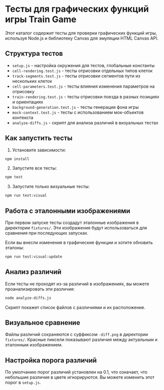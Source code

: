 # Тесты для графических функций игры Train Game

Этот каталог содержит тесты для проверки графических функций игры, используя Node.js и библиотеку Canvas для эмуляции HTML Canvas API.

## Структура тестов

- `setup.js` - настройка окружения для тестов, глобальные константы
- `cell-rendering.test.js` - тесты отрисовки отдельных типов клеток
- `track-segments.test.js` - тесты отрисовки сегментов пути из нескольких клеток
- `cell-parameters.test.js` - тесты влияния изменения параметров на отрисовку
- `train-rendering.test.js` - тесты отрисовки поезда в разных позициях и ориентациях
- `background-generation.test.js` - тесты генерации фона игры
- `mock-context.test.js` - тесты с использованием мок-объектов контекста
- `analyze-diffs.js` - скрипт для анализа различий в визуальных тестах

## Как запустить тесты

1. Установите зависимости:

```bash
npm install
```

2. Запустите все тесты:

```bash
npm test
```

3. Запустите только визуальные тесты:

```bash
npm run test:visual
```

## Работа с эталонными изображениями

При первом запуске тесты создадут эталонные изображения в директории `fixtures/`. Эти изображения будут использоваться для сравнения при последующих запусках.

Если вы внесли изменения в графические функции и хотите обновить эталоны:

```bash
npm run test:visual:update
```

## Анализ различий

Если тесты не проходят из-за различий в изображениях, вы можете проанализировать эти различия:

```bash
node analyze-diffs.js
```

Скрипт покажет список файлов с различиями и их расположение.

## Визуальное сравнение

Файлы различий сохраняются с суффиксом `-diff.png` в директории `fixtures/`. Красные пиксели показывают различия между актуальным и эталонным изображением.

## Настройка порога различий

По умолчанию порог различий установлен на 0.1, что означает, что небольшие различия в цвете игнорируются. Вы можете изменить этот порог в `setup.js`. 